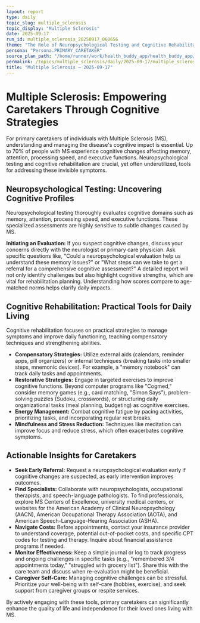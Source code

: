 ```yaml
---
layout: report
type: daily
topic_slug: multiple_sclerosis
topic_display: "Multiple Sclerosis"
date: 2025-09-17
run_id: multiple_sclerosis_20250917_060656
theme: "The Role of Neuropsychological Testing and Cognitive Rehabilitation Strategies"
persona: "Persona.PRIMARY_CARETAKER"
source_plan_path: "/home/runner/work/health_buddy_app/health_buddy_app/.results/multiple_sclerosis/weekly_plan/2025-09-15/plan.json"
permalink: /topics/multiple_sclerosis/daily/2025-09-17/multiple_sclerosis_20250917_060656/
title: "Multiple Sclerosis — 2025-09-17"
---
```


# Multiple Sclerosis: Empowering Caretakers Through Cognitive Strategies

For primary caretakers of individuals with Multiple Sclerosis (MS), understanding and managing the disease's cognitive impact is essential. Up to 70% of people with MS experience cognitive changes affecting memory, attention, processing speed, and executive functions. Neuropsychological testing and cognitive rehabilitation are crucial, yet often underutilized, tools for addressing these invisible symptoms.

## Neuropsychological Testing: Uncovering Cognitive Profiles

Neuropsychological testing thoroughly evaluates cognitive domains such as memory, attention, processing speed, and executive functions. These specialized assessments are highly sensitive to subtle changes caused by MS.

**Initiating an Evaluation:** If you suspect cognitive changes, discuss your concerns directly with the neurologist or primary care physician. Ask specific questions like, "Could a neuropsychological evaluation help us understand these memory issues?" or "What steps can we take to get a referral for a comprehensive cognitive assessment?" A detailed report will not only identify challenges but also highlight cognitive strengths, which are vital for rehabilitation planning. Understanding how scores compare to age-matched norms helps clarify daily impacts.

## Cognitive Rehabilitation: Practical Tools for Daily Living

Cognitive rehabilitation focuses on practical strategies to manage symptoms and improve daily functioning, teaching compensatory techniques and strengthening abilities.

*   **Compensatory Strategies:** Utilize external aids (calendars, reminder apps, pill organizers) or internal techniques (breaking tasks into smaller steps, mnemonic devices). For example, a "memory notebook" can track daily tasks and appointments.
*   **Restorative Strategies:** Engage in targeted exercises to improve cognitive functions. Beyond computer programs like "Cogmed," consider memory games (e.g., card matching, "Simon Says"), problem-solving puzzles (Sudoku, crosswords), or structuring daily organizational tasks (meal planning, budgeting) as cognitive exercises.
*   **Energy Management:** Combat cognitive fatigue by pacing activities, prioritizing tasks, and incorporating regular rest breaks.
*   **Mindfulness and Stress Reduction:** Techniques like meditation can improve focus and reduce stress, which often exacerbates cognitive symptoms.

## Actionable Insights for Caretakers

*   **Seek Early Referral:** Request a neuropsychological evaluation early if cognitive changes are suspected, as early intervention improves outcomes.
*   **Find Specialists:** Collaborate with neuropsychologists, occupational therapists, and speech-language pathologists. To find professionals, explore MS Centers of Excellence, university medical centers, or websites for the American Academy of Clinical Neuropsychology (AACN), American Occupational Therapy Association (AOTA), and American Speech-Language-Hearing Association (ASHA).
*   **Navigate Costs:** Before appointments, contact your insurance provider to understand coverage, potential out-of-pocket costs, and specific CPT codes for testing and therapy. Inquire about financial assistance programs if needed.
*   **Monitor Effectiveness:** Keep a simple journal or log to track progress and ongoing challenges in specific tasks (e.g., "remembered 3/4 appointments today," "struggled with grocery list"). Share this with the care team and discuss when re-evaluation might be beneficial.
*   **Caregiver Self-Care:** Managing cognitive challenges can be stressful. Prioritize your well-being with self-care (hobbies, exercise), and seek support from caregiver groups or respite services.

By actively engaging with these tools, primary caretakers can significantly enhance the quality of life and independence for their loved ones living with MS.
